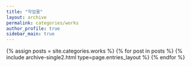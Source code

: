 ```yaml
---
title: "작업물"
layout: archive
permalink: categories/works
author_profile: true
sidebar_main: true
---
```


{% assign posts = site.categories.works %}
{% for post in posts %} {% include archive-single2.html type=page.entries_layout %} {% endfor %}
